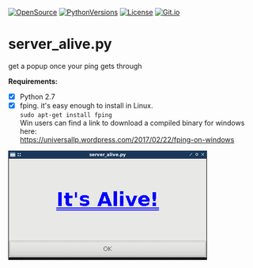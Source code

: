 
[![OpenSource](https://img.shields.io/badge/Open-Source-orange.svg)](https://github.com/doyousketch2)  [![PythonVersions](https://img.shields.io/badge/Python-2.7-blue.svg)](https://www.python.org/)  [![License](https://img.shields.io/badge/license-GPL--v3-lightgrey.svg)](https://www.gnu.org/licenses/gpl-3.0.en.html)  [![Git.io](https://img.shields.io/badge/Git.io-fptgb-233139.svg)](https://git.io/fptgb)  

# server_alive.py  
get a popup once your ping gets through  

**Requirements:**  
- [x] Python 2.7  
- [x] fping.  it's easy enough to install in Linux.  
      `sudo apt-get install fping`  
      Win users can find a link to download a compiled binary for windows here:  
      https://universallp.wordpress.com/2017/02/22/fping-on-windows  

![image](https://raw.githubusercontent.com/doyousketch2/server_alive/master/Screenshot.png)  
